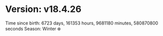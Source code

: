 # Version: v18.4.26
Time since birth: 6723 days, 161353 hours, 9681180 minutes, 580870800 seconds
Season: Winter ❄️
